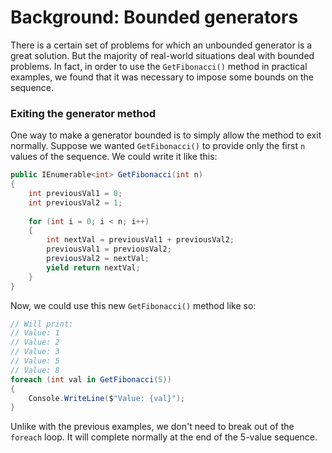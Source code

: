 # Background: Bounded generators

There is a certain set of problems for which an unbounded generator is a great solution. But the majority of real-world situations deal with bounded problems. In fact, in order to use the `GetFibonacci()` method in practical examples, we found that it was necessary to impose some bounds on the sequence.

### Exiting the generator method
One way to make a generator bounded is to simply allow the method to exit normally. Suppose we wanted `GetFibonacci()` to provide only the first `n` values of the sequence. We could write it like this:

```csharp
public IEnumerable<int> GetFibonacci(int n)
{
    int previousVal1 = 0;
    int previousVal2 = 1;
	
	for (int i = 0; i < n; i++)
	{
		int nextVal = previousVal1 + previousVal2;
		previousVal1 = previousVal2;
		previousVal2 = nextVal;
		yield return nextVal;
	}
}
```

Now, we could use this new `GetFibonacci()` method like so:

```csharp
// Will print:
// Value: 1
// Value: 2
// Value: 3
// Value: 5
// Value: 8
foreach (int val in GetFibonacci(5))
{
    Console.WriteLine($"Value: {val}");
}
```

Unlike with the previous examples, we don't need to break out of the `foreach` loop. It will complete normally at the end of the 5-value sequence.
